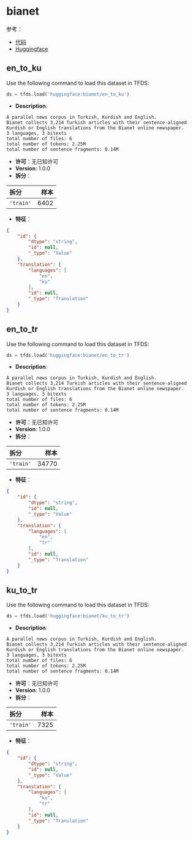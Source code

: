 # bianet

参考：

- [代码](https://github.com/huggingface/datasets/blob/master/datasets/bianet)
- [Huggingface](https://huggingface.co/datasets/bianet)

## en_to_ku

Use the following command to load this dataset in TFDS:

```python
ds = tfds.load('huggingface:bianet/en_to_ku')
```

- **Description**:

```
A parallel news corpus in Turkish, Kurdish and English.
Bianet collects 3,214 Turkish articles with their sentence-aligned Kurdish or English translations from the Bianet online newspaper.
3 languages, 3 bitexts
total number of files: 6
total number of tokens: 2.25M
total number of sentence fragments: 0.14M
```

- **许可**：无已知许可
- **Version**: 1.0.0
- **拆分**：

拆分 | 样本
:-- | --:
`'train'` | 6402

- **特征**：

```json
{
    "id": {
        "dtype": "string",
        "id": null,
        "_type": "Value"
    },
    "translation": {
        "languages": [
            "en",
            "ku"
        ],
        "id": null,
        "_type": "Translation"
    }
}
```

## en_to_tr

Use the following command to load this dataset in TFDS:

```python
ds = tfds.load('huggingface:bianet/en_to_tr')
```

- **Description**:

```
A parallel news corpus in Turkish, Kurdish and English.
Bianet collects 3,214 Turkish articles with their sentence-aligned Kurdish or English translations from the Bianet online newspaper.
3 languages, 3 bitexts
total number of files: 6
total number of tokens: 2.25M
total number of sentence fragments: 0.14M
```

- **许可**：无已知许可
- **Version**: 1.0.0
- **拆分**：

拆分 | 样本
:-- | --:
`'train'` | 34770

- **特征**：

```json
{
    "id": {
        "dtype": "string",
        "id": null,
        "_type": "Value"
    },
    "translation": {
        "languages": [
            "en",
            "tr"
        ],
        "id": null,
        "_type": "Translation"
    }
}
```

## ku_to_tr

Use the following command to load this dataset in TFDS:

```python
ds = tfds.load('huggingface:bianet/ku_to_tr')
```

- **Description**:

```
A parallel news corpus in Turkish, Kurdish and English.
Bianet collects 3,214 Turkish articles with their sentence-aligned Kurdish or English translations from the Bianet online newspaper.
3 languages, 3 bitexts
total number of files: 6
total number of tokens: 2.25M
total number of sentence fragments: 0.14M
```

- **许可**：无已知许可
- **Version**: 1.0.0
- **拆分**：

拆分 | 样本
:-- | --:
`'train'` | 7325

- **特征**：

```json
{
    "id": {
        "dtype": "string",
        "id": null,
        "_type": "Value"
    },
    "translation": {
        "languages": [
            "ku",
            "tr"
        ],
        "id": null,
        "_type": "Translation"
    }
}
```
